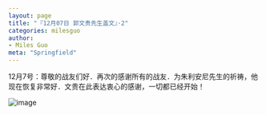 ```yaml
---
layout: page
title: "『12月07日 郭文贵先生盖文』·2"
categories: milesguo
author:
- Miles Guo
meta: "Springfield"
---
```


12月7号：尊敬的战友们好．再次的感谢所有的战友．为朱利安尼先生的祈祷，他现在恢复非常好．文贵在此表达衷心的感谢，一切都已经开始！

![image](../../../../image/milesguo/2020_12_07_Miles_Guo_Getter_2_1.png)
